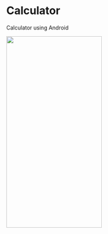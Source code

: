 # Calculator
Calculator using Android


<img src="https://github.com/NirmalSinghSidhu/Calculator/assets/113663037/f29eb3ac-ca65-4133-94ad-1069cc9259cc"  width="250" height="500"> 

